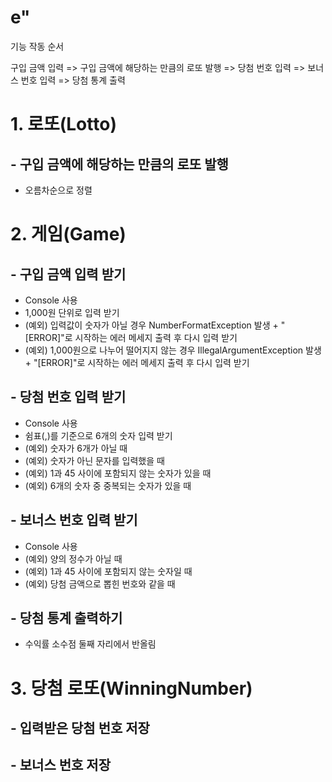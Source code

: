 # e"

기능 작동 순서

구입 금액 입력 => 구입 금액에 해당하는 만큼의 로또 발행 => 당첨 번호 입력 => 보너스 번호 입력 => 당첨 통계 출력

# 1. 로또(Lotto)

## - 구입 금액에 해당하는 만큼의 로또 발행

- 오름차순으로 정렬

# 2. 게임(Game)

## - 구입 금액 입력 받기

- Console 사용
- 1,000원 단위로 입력 받기
- (예외) 입력값이 숫자가 아닐 경우 NumberFormatException 발생 + "[ERROR]"로 시작하는 에러 메세지 출력 후 다시 입력 받기
- (예외) 1,000원으로 나누어 떨어지지 않는 경우 IllegalArgumentException 발생 + "[ERROR]"로 시작하는 에러 메세지 출력 후 다시 입력 받기

## - 당첨 번호 입력 받기

- Console 사용
- 쉼표(,)를 기준으로 6개의 숫자 입력 받기
- (예외) 숫자가 6개가 아닐 때
- (예외) 숫자가 아닌 문자를 입력했을 때
- (예외) 1과 45 사이에 포함되지 않는 숫자가 있을 때
- (예외) 6개의 숫자 중 중복되는 숫자가 있을 때

## - 보너스 번호 입력 받기

- Console 사용
- (예외) 양의 정수가 아닐 때
- (예외) 1과 45 사이에 포함되지 않는 숫자일 때
- (예외) 당첨 금액으로 뽑힌 번호와 같을 때

## - 당첨 통계 출력하기

- 수익률 소수점 둘째 자리에서 반올림

# 3. 당첨 로또(WinningNumber)

## - 입력받은 당첨 번호 저장

## - 보너스 번호 저장
